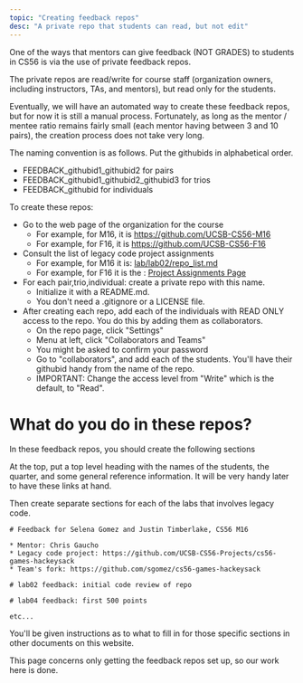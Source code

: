 ```yaml
---
topic: "Creating feedback repos"
desc: "A private repo that students can read, but not edit"
---
```


One of the ways that mentors can give feedback (NOT GRADES) to students in CS56 is via the use of private feedback repos.

The private repos are read/write for course staff (organization owners, including instructors, TAs, and mentors), but read only
for the students.

Eventually, we will have an automated way to create these feedback repos, but for now it is still a manual process.  Fortunately,
as long as the mentor / mentee ratio remains fairly small (each mentor having between 3 and 10 pairs), the creation process does not
take very long.

The naming convention is as follows.  Put the githubids in alphabetical order.

* FEEDBACK_githubid1_githubid2 for pairs 
* FEEDBACK_githubid1_githubid2_githubid3 for trios
* FEEDBACK_githubid for individuals

To create these repos:

* Go to the web page of the organization for the course
    * For example, for M16, it is <https://github.com/UCSB-CS56-M16>
    * For example, for F16, it is <https://github.com/UCSB-CS56-F16>
* Consult the list of legacy code project assignments
    * For example, for M16 it is: [lab/lab02/repo_list.md](https://UCSB-CS56-M16.github.io/lab/lab02/repo_list/)
    * For example, for F16 it is the : [Project Assignments Page](https://ucsb-cs56-f16.github.io/info/projects/)
* For each pair,trio,individual: create a private repo with this name.
    * Initialize it with a README.md.  
    * You don't need a .gitignore or a LICENSE file.
* After creating each repo, add each of the individuals with READ ONLY access to the repo.  You do this by adding them as collaborators.
    * On the repo page, click "Settings"
    * Menu at left, click "Collaborators and Teams"
    * You might be asked to confirm your password
    * Go to "collaborators", and add each of the students.  You'll have their githubid handy from the name of the repo.
    * IMPORTANT: Change the access level from "Write" which is the default, to "Read".

# What do you do in these repos?

In these feedback repos, you should create the following sections

At the top, put a top level heading with the names of the students,  the quarter, and some general reference information.
It will be very handy later to have these links at hand.

Then create separate sections for each of the labs that involves legacy code.

```
# Feedback for Selena Gomez and Justin Timberlake, CS56 M16

* Mentor: Chris Gaucho
* Legacy code project: https://github.com/UCSB-CS56-Projects/cs56-games-hackeysack
* Team's fork: https://github.com/sgomez/cs56-games-hackeysack

# lab02 feedback: initial code review of repo

# lab04 feedback: first 500 points

etc...
```

You'll be given instructions as to what to fill in for those specific sections in other documents on this website.

This page concerns only getting the feedback repos set up, so our work here is done.
